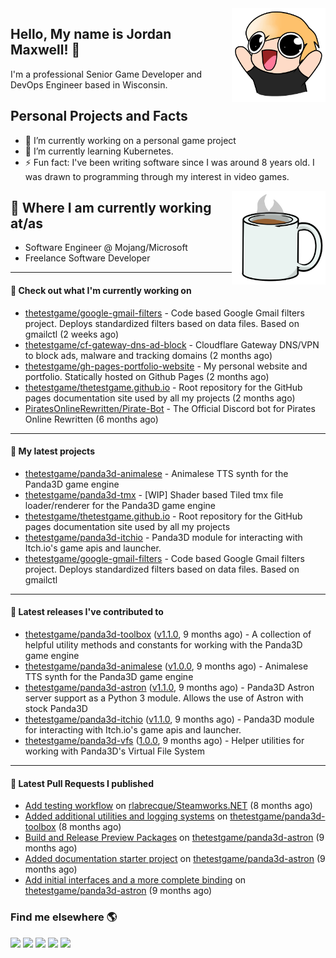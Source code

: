 <img src="https://raw.githubusercontent.com/thetestgame/thetestgame/master/images/emotes/testhappyflipped.png" width="150" align="right">

Hello, My name is Jordan Maxwell! :wave:
----

I'm a professional Senior Game Developer and DevOps Engineer based in Wisconsin.

## Personal Projects and Facts

- 🔭 I’m currently working on a personal game project
- 🌱 I’m currently learning Kubernetes.
- ⚡ Fun fact: I've been writing software since I was around 8 years old. I was drawn to programming through my interest in video games.

<img src="https://raw.githubusercontent.com/thetestgame/thetestgame/master/images/emotes/coffee.png" width="150" align="right">

## :briefcase: Where I am currently working at/as

* Software Engineer @ Mojang/Microsoft
* Freelance Software Developer

---

#### 👷 Check out what I'm currently working on


- [thetestgame/google-gmail-filters](https://github.com/thetestgame/google-gmail-filters) - Code based Google Gmail filters project. Deploys standardized filters based on data files. Based on gmailctl (2 weeks ago)
- [thetestgame/cf-gateway-dns-ad-block](https://github.com/thetestgame/cf-gateway-dns-ad-block) - Cloudflare Gateway DNS/VPN to block ads, malware and tracking domains (2 months ago)
- [thetestgame/gh-pages-portfolio-website](https://github.com/thetestgame/gh-pages-portfolio-website) - My personal website and portfolio. Statically hosted on Github Pages (2 months ago)
- [thetestgame/thetestgame.github.io](https://github.com/thetestgame/thetestgame.github.io) - Root repository for the GitHub pages documentation site used by all my projects (2 months ago)
- [PiratesOnlineRewritten/Pirate-Bot](https://github.com/PiratesOnlineRewritten/Pirate-Bot) - The Official Discord bot for Pirates Online Rewritten (6 months ago)

---

#### 🌱 My latest projects

- [thetestgame/panda3d-animalese](https://github.com/thetestgame/panda3d-animalese) - Animalese TTS synth for the Panda3D game engine
- [thetestgame/panda3d-tmx](https://github.com/thetestgame/panda3d-tmx) - [WIP] Shader based Tiled tmx file loader/renderer for the Panda3D game engine
- [thetestgame/thetestgame.github.io](https://github.com/thetestgame/thetestgame.github.io) - Root repository for the GitHub pages documentation site used by all my projects
- [thetestgame/panda3d-itchio](https://github.com/thetestgame/panda3d-itchio) - Panda3D module for interacting with Itch.io&#39;s game apis and launcher.
- [thetestgame/google-gmail-filters](https://github.com/thetestgame/google-gmail-filters) - Code based Google Gmail filters project. Deploys standardized filters based on data files. Based on gmailctl

---

#### 🔭 Latest releases I've contributed to

- [thetestgame/panda3d-toolbox](https://github.com/thetestgame/panda3d-toolbox) ([v1.1.0](https://github.com/thetestgame/panda3d-toolbox/releases/tag/v1.1.0), 9 months ago) - A collection of helpful utility methods and constants for working with the Panda3D game engine
- [thetestgame/panda3d-animalese](https://github.com/thetestgame/panda3d-animalese) ([v1.0.0](https://github.com/thetestgame/panda3d-animalese/releases/tag/v1.0.0), 9 months ago) - Animalese TTS synth for the Panda3D game engine
- [thetestgame/panda3d-astron](https://github.com/thetestgame/panda3d-astron) ([v1.1.0](https://github.com/thetestgame/panda3d-astron/releases/tag/v1.1.0), 9 months ago) - Panda3D Astron server support as a Python 3 module. Allows the use of Astron with stock Panda3D
- [thetestgame/panda3d-itchio](https://github.com/thetestgame/panda3d-itchio) ([v1.1.0](https://github.com/thetestgame/panda3d-itchio/releases/tag/v1.1.0), 9 months ago) - Panda3D module for interacting with Itch.io&#39;s game apis and launcher.
- [thetestgame/panda3d-vfs](https://github.com/thetestgame/panda3d-vfs) ([1.0.0](https://github.com/thetestgame/panda3d-vfs/releases/tag/1.0.0), 9 months ago) - Helper utilities for working with Panda3D&#39;s Virtual File System

---

#### 🔨 Latest Pull Requests I published

- [Add testing workflow](https://github.com/rlabrecque/Steamworks.NET/pull/661) on [rlabrecque/Steamworks.NET](https://github.com/rlabrecque/Steamworks.NET) (8 months ago)
- [Added additional utilities and logging systems](https://github.com/thetestgame/panda3d-toolbox/pull/1) on [thetestgame/panda3d-toolbox](https://github.com/thetestgame/panda3d-toolbox) (8 months ago)
- [Build and Release Preview Packages](https://github.com/thetestgame/panda3d-astron/pull/3) on [thetestgame/panda3d-astron](https://github.com/thetestgame/panda3d-astron) (9 months ago)
- [Added documentation starter project](https://github.com/thetestgame/panda3d-astron/pull/2) on [thetestgame/panda3d-astron](https://github.com/thetestgame/panda3d-astron) (9 months ago)
- [Add initial interfaces and a more complete binding](https://github.com/thetestgame/panda3d-astron/pull/1) on [thetestgame/panda3d-astron](https://github.com/thetestgame/panda3d-astron) (9 months ago)

### Find me elsewhere 🌎

<a href="https://linkedin.com/in/thetestgame" target="_blank" rel="noopener noreferrer"><img src="https://img.shields.io/badge/LinkedIn-Jordan%20Maxwell-purple?logo=linkedin&logoColor=blue&color=blue&style=flat-square" /></a>
<a href="https://twitter.com/thetestgame2" target="_blank" rel="noopener noreferrer"><img src="https://img.shields.io/badge/Twitter-thetestgame2-purple?logo=twitter&logoColor=white&color=blue&style=flat-square" /></a>
<a href="https://twitch.tv/thetestgame" target="_blank" rel="noopener noreferrer"><img src="https://img.shields.io/badge/Twitch-thetestgame-purple?labelColor=6441a5&logo=twitch&logoColor=white&&style=flat-square" /></a>
<a href="https://youtube.com/channel/UCe3YxaTrVk25oaO1mFSs2cw" target="_blank" rel="noopener noreferrer"><img src="https://img.shields.io/badge/Youtube-Jordan%20Maxwell-red?labelColor=FF0000&logo=youtube&logoColor=white&style=flat-square&color=red" /></a>
<a href="https://steamcommunity.com/id/thetestgame" target="_blank" rel="noopener noreferrer"><img src="https://img.shields.io/badge/Steam-thetestgame-purple?logo=steam&logoColor=black&color=black&style=flat-square" /></a>
